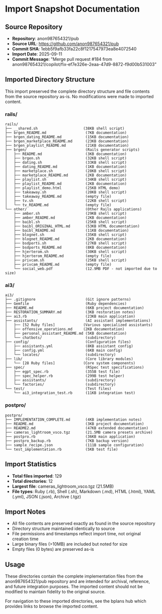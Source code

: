 # Import Snapshot Documentation

## Source Repository
- **Repository**: anon987654321/pub
- **Source URL**: https://github.com/anon987654321/pub
- **Commit SHA**: 1ebb5f9afb33fa22c8f1217547973ea8e4072540
- **Import Date**: 2025-09-11
- **Commit Message**: "Merge pull request #184 from anon987654321/copilot/fix-ef7e326e-2eaa-47d9-8872-f9d00b531003"

## Imported Directory Structure

This import preserved the complete directory structure and file contents from the source repository as-is. No modifications were made to imported content.

### rails/
```
rails/
├── __shared.sh                     (38KB shell script)
├── brgen_README.md                  (7KB documentation)
├── brgen_dating_README.md           (15KB documentation)
├── brgen_marketplace_README.md      (23KB documentation)
├── brgen_playlist_README.md         (21KB documentation)
├── brgen/                           (Rails generator scripts)
│   ├── README.md                    (3KB documentation)
│   ├── brgen.sh                     (32KB shell script)
│   ├── dating.sh                    (33KB shell script)
│   ├── dating_README.md             (1KB documentation)
│   ├── marketplace.sh               (28KB shell script)
│   ├── marketplace_README.md        (2KB documentation)
│   ├── playlist.sh                  (34KB shell script)
│   ├── playlist_README.md           (2KB documentation)
│   ├── playlist_demo.html           (25KB HTML demo)
│   ├── takeaway.sh                  (20KB shell script)
│   ├── takeaway_README.md           (empty file)
│   ├── tv.sh                        (22KB shell script)
│   └── tv_README.md                 (empty file)
└── other/                           (Other Rails applications)
    ├── amber.sh                     (29KB shell script)
    ├── amber_README.md              (2KB documentation)
    ├── baibl.sh                     (25KB shell script)
    ├── baibl_ORIGINAL_HTML.md       (53KB HTML documentation)
    ├── baibl_README.md              (11KB documentation)
    ├── blognet.sh                   (35KB shell script)
    ├── blognet_README.md            (2KB documentation)
    ├── bsdports.sh                  (27KB shell script)
    ├── bsdports_README.md           (8KB documentation)
    ├── hjerterom.sh                 (30KB shell script)
    ├── hjerterom_README.md          (empty file)
    ├── privcam.sh                   (25KB shell script)
    ├── privcam_README.md            (empty file)
    └── social_web.pdf               (12.9MB PDF - not imported due to size)
```

### ai3/
```
ai3/
├── .gitignore                       (Git ignore patterns)
├── Gemfile                          (Ruby dependencies)
├── README.md                        (6KB project documentation)
├── RESTORATION_SUMMARY.md           (3KB restoration notes)
├── ai3.rb                           (23KB main application)
├── assistants/                      (AI assistant implementations)
│   ├── [52 Ruby files]             (Various specialized assistants)
│   ├── offensive_operations.md     (2KB documentation)
│   ├── personal_assistant_README.md (5KB documentation)
│   └── chatbots/                    (subdirectory)
├── config/                          (Configuration files)
│   ├── assistants.yml               (8KB assistant config)
│   ├── config.yml                   (6KB main config)
│   └── locales/                     (subdirectory)
├── lib/                             (Core library modules)
│   └── [28 Ruby files]             (Core system components)
├── spec/                            (RSpec test specifications)
│   ├── egpt_spec.rb                 (355B test file)
│   ├── spec_helper.rb               (299B test helper)
│   ├── assistants/                  (subdirectory)
│   └── factories/                   (subdirectory)
└── test/                            (Test files)
    └── ai3_integration_test.rb      (11KB integration test)
```

### postpro/
```
postpro/
├── IMPLEMENTATION_COMPLETE.md       (4KB implementation notes)
├── README.md                        (3KB project documentation)
├── README2.md                       (47KB extended documentation)
├── cameras_lightroom_vsco.tgz       (21.5MB camera presets archive)
├── postpro.rb                       (36KB main application)
├── postpro_backup.rb                (7KB backup version)
├── sample_recipe.json               (111B sample configuration)
└── test_implementation.rb           (5KB test file)
```

## Import Statistics
- **Total files imported**: 129
- **Total directories**: 12
- **Largest file**: cameras_lightroom_vsco.tgz (21.5MB)
- **File types**: Ruby (.rb), Shell (.sh), Markdown (.md), HTML (.html), YAML (.yml), JSON (.json), Archive (.tgz)

## Import Notes
- All file contents are preserved exactly as found in the source repository
- Directory structure maintained identically to source
- File permissions and timestamps reflect import time, not original creation time
- Large binary files (>10MB) are included but noted for size
- Empty files (0 bytes) are preserved as-is

## Usage
These directories contain the complete implementation files from the anon987654321/pub repository and are intended for archival, reference, and future integration purposes. The imported content should not be modified to maintain fidelity to the original source.

For navigation to these imported directories, see the bplans hub which provides links to browse the imported content.